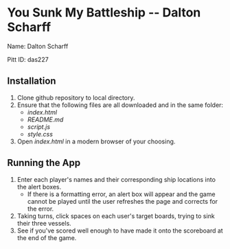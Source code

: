 # You Sunk My Battleship -- Dalton Scharff

Name: Dalton Scharff

Pitt ID: das227

## Installation

1. Clone github repository to local directory.
2. Ensure that the following files are all downloaded and in the same folder:
    * *index.html*
    * *README.md*
    * *script.js*
    * *style.css*
2. Open *index.html* in a modern browser of your choosing.

## Running the App

1. Enter each player's names and their corresponding ship locations into the alert boxes.
    * If there is a formatting error, an alert box will appear and the game cannot be played until the user refreshes the page and corrects for the error.
2. Taking turns, click spaces on each user's target boards, trying to sink their three vessels.
3. See if you've scored well enough to have made it onto the scoreboard at the end of the game.
